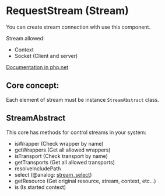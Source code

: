 RequestStream (Stream)
======================

You can create stream connection with use this component.

Stream allowed:

* Context
* Socket (Client and server)

[Documentation in php.net](http://www.php.net/manual/ref.stream.php)

## Core concept:

Each element of stream must be instance `StreamAbstract` class.

## StreamAbstract

This core has methods for control streams in your system:

* isWrapper (Check wrapper by name)
* getWrappers (Get all allowed wrappers)
* isTransport (Check transport by name)
* getTransports (Get all allowed transports)
* resolveIncludePath
* select (@analog: [stream_select](http://www.php.net/manual/function.stream-select.php))
* getResource (Get original resource, stream, context, etc...)
* is (Is started context)